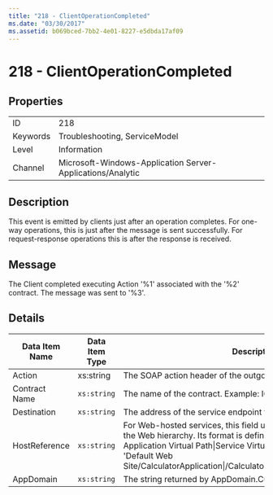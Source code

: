 ```yaml
---
title: "218 - ClientOperationCompleted"
ms.date: "03/30/2017"
ms.assetid: b069bced-7bb2-4e01-8227-e5dbda17af09
---
```

# 218 - ClientOperationCompleted
## Properties  


|||  
|-|-|  
|ID|218|  
|Keywords|Troubleshooting, ServiceModel|  
|Level|Information|  
|Channel|Microsoft-Windows-Application Server-Applications/Analytic|  

## Description  
 This event is emitted by clients just after an operation completes. For one-way operations, this is just after the message is sent successfully. For request-response operations this is after the response is received.  

## Message  
 The Client completed executing Action '%1' associated with the '%2' contract. The message was sent to '%3'.  

## Details  


| Data Item Name | Data Item Type |                                                                                                                                                  Description                                                                                                                                                  |
|----------------|----------------|---------------------------------------------------------------------------------------------------------------------------------------------------------------------------------------------------------------------------------------------------------------------------------------------------------------|
|     Action     |   xs:string    |                                                                                                                                The SOAP action header of the outgoing message.                                                                                                                                |
| Contract Name  |  `xs:string`   |                                                                                                                                The name of the contract. Example: ICalculator.                                                                                                                                |
|  Destination   |  `xs:string`   |                                                                                                                       The address of the service endpoint that the message was sent to.                                                                                                                       |
| HostReference  |  `xs:string`   | For Web-hosted services, this field uniquely identifies the service in the Web hierarchy. Its format is defined as 'Web Site Name Application Virtual Path&#124;Service Virtual Path&#124;ServiceName'. Example: 'Default Web Site/CalculatorApplication&#124;/CalculatorService.svc&#124;CalculatorService'. |
|   AppDomain    |  `xs:string`   |                                                                                                                         The string returned by AppDomain.CurrentDomain.FriendlyName.                                                                                                                          |

